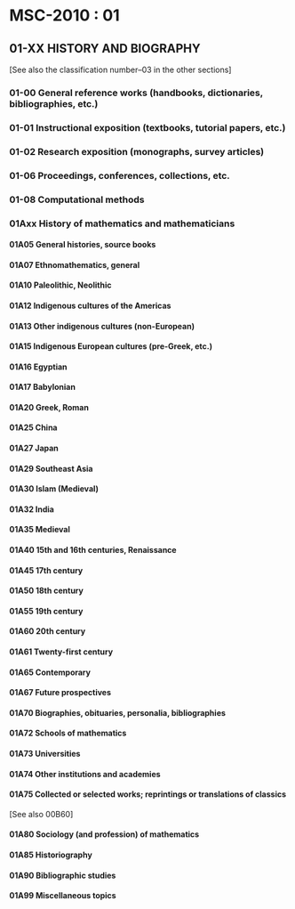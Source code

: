 # MSC-2010 : 01

## 01-XX HISTORY AND BIOGRAPHY

\[See also the classification number–03 in the other sections]

### 01-00 General reference works (handbooks, dictionaries, bibliographies, etc.)

### 01-01 Instructional exposition (textbooks, tutorial papers, etc.)

### 01-02 Research exposition (monographs, survey articles)

### 01-06 Proceedings, conferences, collections, etc.

### 01-08 Computational methods

### 01Axx History of mathematics and mathematicians

#### 01A05 General histories, source books

#### 01A07 Ethnomathematics, general

#### 01A10 Paleolithic, Neolithic

#### 01A12 Indigenous cultures of the Americas

#### 01A13 Other indigenous cultures (non-European)

#### 01A15 Indigenous European cultures (pre-Greek, etc.)

#### 01A16 Egyptian

#### 01A17 Babylonian

#### 01A20 Greek, Roman

#### 01A25 China

#### 01A27 Japan

#### 01A29 Southeast Asia

#### 01A30 Islam (Medieval)

#### 01A32 India

#### 01A35 Medieval

#### 01A40 15th and 16th centuries, Renaissance

#### 01A45 17th century

#### 01A50 18th century

#### 01A55 19th century

#### 01A60 20th century

#### 01A61 Twenty-first century

#### 01A65 Contemporary

#### 01A67 Future prospectives

#### 01A70 Biographies, obituaries, personalia, bibliographies

#### 01A72 Schools of mathematics

#### 01A73 Universities

#### 01A74 Other institutions and academies

#### 01A75 Collected or selected works; reprintings or translations of classics

\[See also 00B60]

#### 01A80 Sociology (and profession) of mathematics

#### 01A85 Historiography

#### 01A90 Bibliographic studies

#### 01A99 Miscellaneous topics

